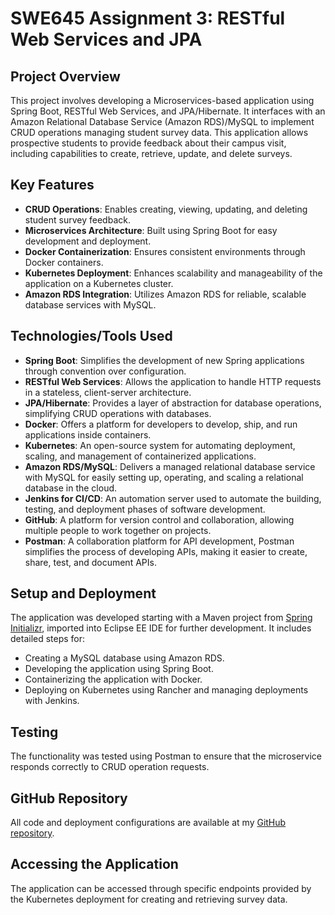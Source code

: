 # SWE645 Assignment 3: RESTful Web Services and JPA

## Project Overview
This project involves developing a Microservices-based application using Spring Boot, RESTful Web Services, and JPA/Hibernate. 
It interfaces with an Amazon Relational Database Service (Amazon RDS)/MySQL to implement CRUD operations managing student survey data. 
This application allows prospective students to provide feedback about their campus visit, including capabilities to create, retrieve, update, and delete surveys.

## Key Features
- **CRUD Operations**: Enables creating, viewing, updating, and deleting student survey feedback.
- **Microservices Architecture**: Built using Spring Boot for easy development and deployment.
- **Docker Containerization**: Ensures consistent environments through Docker containers.
- **Kubernetes Deployment**: Enhances scalability and manageability of the application on a Kubernetes cluster.
- **Amazon RDS Integration**: Utilizes Amazon RDS for reliable, scalable database services with MySQL.

## Technologies/Tools Used
- **Spring Boot**: Simplifies the development of new Spring applications through convention over configuration.
- **RESTful Web Services**: Allows the application to handle HTTP requests in a stateless, client-server architecture.
- **JPA/Hibernate**: Provides a layer of abstraction for database operations, simplifying CRUD operations with databases.
- **Docker**: Offers a platform for developers to develop, ship, and run applications inside containers.
- **Kubernetes**: An open-source system for automating deployment, scaling, and management of containerized applications.
- **Amazon RDS/MySQL**: Delivers a managed relational database service with MySQL for easily setting up, operating, and scaling a relational database in the cloud.
- **Jenkins for CI/CD**: An automation server used to automate the building, testing, and deployment phases of software development.
- **GitHub**: A platform for version control and collaboration, allowing multiple people to work together on projects.
- **Postman**: A collaboration platform for API development, Postman simplifies the process of developing APIs, making it easier to create, share, test, and document APIs.

## Setup and Deployment
The application was developed starting with a Maven project from [Spring Initializr](https://start.spring.io/), imported into Eclipse EE IDE for further development. It includes detailed steps for:
- Creating a MySQL database using Amazon RDS.
- Developing the application using Spring Boot.
- Containerizing the application with Docker.
- Deploying on Kubernetes using Rancher and managing deployments with Jenkins.

## Testing
The functionality was tested using Postman to ensure that the microservice responds correctly to CRUD operation requests.

## GitHub Repository
All code and deployment configurations are available at my [GitHub repository](https://github.com/lokesh-venkata-sai/SWE645-a3).

## Accessing the Application
The application can be accessed through specific endpoints provided by the Kubernetes deployment for creating and retrieving survey data.
